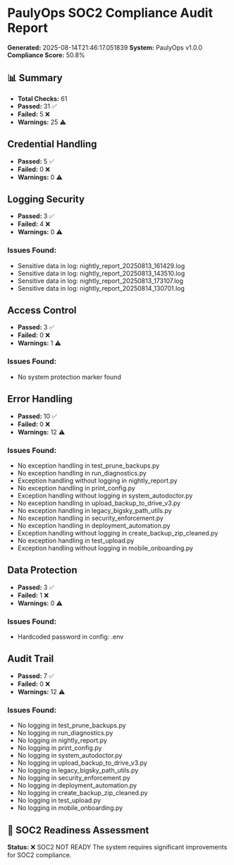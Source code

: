 # PaulyOps SOC2 Compliance Audit Report
**Generated:** 2025-08-14T21:46:17.051839
**System:** PaulyOps v1.0.0
**Compliance Score:** 50.8%

## 📊 Summary
- **Total Checks:** 61
- **Passed:** 31 ✅
- **Failed:** 5 ❌
- **Warnings:** 25 ⚠️

## Credential Handling
- **Passed:** 5 ✅
- **Failed:** 0 ❌
- **Warnings:** 0 ⚠️

## Logging Security
- **Passed:** 3 ✅
- **Failed:** 4 ❌
- **Warnings:** 0 ⚠️
### Issues Found:
- Sensitive data in log: nightly_report_20250813_161429.log
- Sensitive data in log: nightly_report_20250813_143510.log
- Sensitive data in log: nightly_report_20250813_173107.log
- Sensitive data in log: nightly_report_20250814_130701.log

## Access Control
- **Passed:** 3 ✅
- **Failed:** 0 ❌
- **Warnings:** 1 ⚠️
### Issues Found:
- No system protection marker found

## Error Handling
- **Passed:** 10 ✅
- **Failed:** 0 ❌
- **Warnings:** 12 ⚠️
### Issues Found:
- No exception handling in test_prune_backups.py
- No exception handling in run_diagnostics.py
- Exception handling without logging in nightly_report.py
- No exception handling in print_config.py
- Exception handling without logging in system_autodoctor.py
- No exception handling in upload_backup_to_drive_v3.py
- No exception handling in legacy_bigsky_path_utils.py
- No exception handling in security_enforcement.py
- No exception handling in deployment_automation.py
- Exception handling without logging in create_backup_zip_cleaned.py
- No exception handling in test_upload.py
- Exception handling without logging in mobile_onboarding.py

## Data Protection
- **Passed:** 3 ✅
- **Failed:** 1 ❌
- **Warnings:** 0 ⚠️
### Issues Found:
- Hardcoded password in config: .env

## Audit Trail
- **Passed:** 7 ✅
- **Failed:** 0 ❌
- **Warnings:** 12 ⚠️
### Issues Found:
- No logging in test_prune_backups.py
- No logging in run_diagnostics.py
- No logging in nightly_report.py
- No logging in print_config.py
- No logging in system_autodoctor.py
- No logging in upload_backup_to_drive_v3.py
- No logging in legacy_bigsky_path_utils.py
- No logging in security_enforcement.py
- No logging in deployment_automation.py
- No logging in create_backup_zip_cleaned.py
- No logging in test_upload.py
- No logging in mobile_onboarding.py

## 🎯 SOC2 Readiness Assessment
**Status:** ❌ SOC2 NOT READY
The system requires significant improvements for SOC2 compliance.